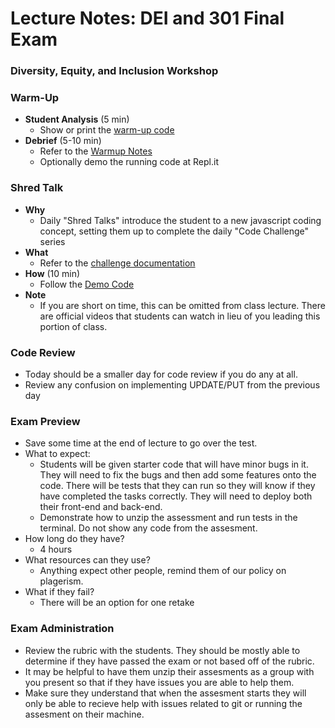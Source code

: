 # Lecture Notes: DEI and 301 Final Exam

### Diversity, Equity, and Inclusion Workshop

### Warm-Up

- **Student Analysis** (5 min)
  - Show or print the [warm-up code](../warm-up/warm-up.md)
- **Debrief** (5-10 min)
  - Refer to the [Warmup Notes](../warm-up/NOTES.md)
  - Optionally demo the running code at Repl.it

### Shred Talk

- **Why**
  - Daily "Shred Talks" introduce the student to a new javascript coding concept, setting them up to complete the daily "Code Challenge" series
- **What**
  - Refer to the [challenge documentation](../challenges/README.md)
- **How** (10 min)
  - Follow the [Demo Code](../challenges/DEMO.md)
- **Note**
  - If you are short on time, this can be omitted from class lecture. There are official videos that students can watch in lieu of you leading this portion of class.

### Code Review
- Today should be a smaller day for code review if you do any at all. 
- Review any confusion on implementing UPDATE/PUT from the previous day

### Exam Preview

- Save some time at the end of lecture to go over the test.
- What to expect: 
  - Students will be given starter code that will have minor bugs in it. They will need to fix the bugs and then add some features onto the code. There will be tests that they can run so they will know if they have completed the tasks correctly. They will need to deploy both their front-end and back-end.
  - Demonstrate how to unzip the assessment and run tests in the terminal. Do not show any code from the assesment.
- How long do they have?
  - 4 hours
- What resources can they use?
  - Anything expect other people, remind them of our policy on plagerism.
- What if they fail? 
  - There will be an option for one retake

### Exam Administration

- Review the rubric with the students. They should be mostly able to determine if they have passed the exam or not based off of the rubric.
- It may be helpful to have them unzip their assesments as a group with you present so that if they have issues you are able to help them.
- Make sure they understand that when the assesment starts they will only be able to recieve help with issues related to git or running the assesment on their machine.
